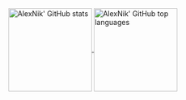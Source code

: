 <a href="https://github.com/AlexNik">
  <img align="center" height="165em" src="https://github-readme-stats.vercel.app/api?username=AlexNik&show_icons=true&theme=dracula&hide_border=true&count_private=true&include_all_commits=true" alt="AlexNik' GitHub stats" />
  <img align="center" height="165em" src="https://github-readme-stats.vercel.app/api/top-langs/?username=AlexNik&theme=dracula&hide_border=true&layout=compact&include_all_commits=true&count_private=true&langs_count=8" alt="AlexNik' GitHub top languages" />
</a>
